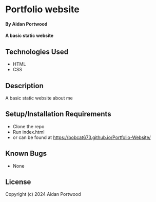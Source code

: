 # Portfolio website

#### By Aidan Portwood

#### A basic static website

## Technologies Used

* HTML
* CSS

## Description

A basic static website about me

## Setup/Installation Requirements

* Clone the repo
* Run index.html
* or can be found at https://bobcat673.github.io/Portfolio-Website/
## Known Bugs

* None

## License

Copyright (c) 2024 Aidan Portwood
